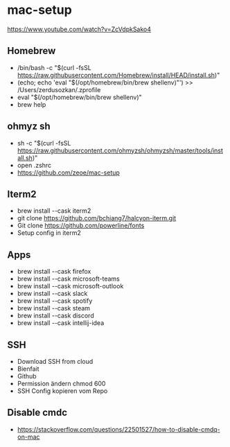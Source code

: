 # mac-setup

https://www.youtube.com/watch?v=ZcVdpkSako4

## Homebrew
- /bin/bash -c "$(curl -fsSL https://raw.githubusercontent.com/Homebrew/install/HEAD/install.sh)"
- (echo; echo 'eval "$(/opt/homebrew/bin/brew shellenv)"') >> /Users/zerdusozkan/.zprofile
- eval "$(/opt/homebrew/bin/brew shellenv)"
- brew help

## ohmyz sh
- sh -c "$(curl -fsSL https://raw.githubusercontent.com/ohmyzsh/ohmyzsh/master/tools/install.sh)"
- open .zshrc
- https://github.com/zeoe/mac-setup

## Iterm2
- brew install --cask iterm2
- git clone https://github.com/bchiang7/halcyon-iterm.git
- Git clone https://github.com/powerline/fonts
- Setup config in iterm2

## Apps
- brew install --cask firefox
- brew install --cask microsoft-teams
- brew install --cask microsoft-outlook
- brew install --cask slack
- brew install --cask spotify
- brew install --cask steam
- brew install --cask discord
- brew install --cask intellij-idea

## SSH
- Download SSH from cloud
- Bienfait
- Github
- Permission ändern chmod 600 
- SSH Config kopieren vom Repo

## Disable cmdc
- https://stackoverflow.com/questions/22501527/how-to-disable-cmdq-on-mac
